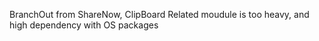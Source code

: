BranchOut from ShareNow,
ClipBoard Related moudule is too heavy, and high dependency with OS packages
